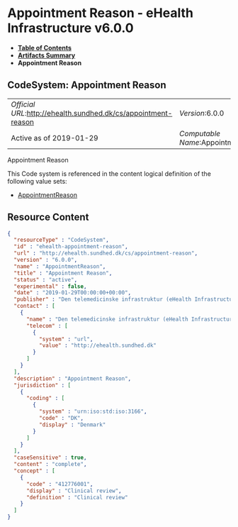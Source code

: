 # Appointment Reason - eHealth Infrastructure v6.0.0

* [**Table of Contents**](toc.md)
* [**Artifacts Summary**](artifacts.md)
* **Appointment Reason**

## CodeSystem: Appointment Reason 

| | |
| :--- | :--- |
| *Official URL*:http://ehealth.sundhed.dk/cs/appointment-reason | *Version*:6.0.0 |
| Active as of 2019-01-29 | *Computable Name*:AppointmentReason |

 
Appointment Reason 

 This Code system is referenced in the content logical definition of the following value sets: 

* [AppointmentReason](ValueSet-ehealth-appointment-reason.md)



## Resource Content

```json
{
  "resourceType" : "CodeSystem",
  "id" : "ehealth-appointment-reason",
  "url" : "http://ehealth.sundhed.dk/cs/appointment-reason",
  "version" : "6.0.0",
  "name" : "AppointmentReason",
  "title" : "Appointment Reason",
  "status" : "active",
  "experimental" : false,
  "date" : "2019-01-29T00:00:00+00:00",
  "publisher" : "Den telemedicinske infrastruktur (eHealth Infrastructure)",
  "contact" : [
    {
      "name" : "Den telemedicinske infrastruktur (eHealth Infrastructure)",
      "telecom" : [
        {
          "system" : "url",
          "value" : "http://ehealth.sundhed.dk"
        }
      ]
    }
  ],
  "description" : "Appointment Reason",
  "jurisdiction" : [
    {
      "coding" : [
        {
          "system" : "urn:iso:std:iso:3166",
          "code" : "DK",
          "display" : "Denmark"
        }
      ]
    }
  ],
  "caseSensitive" : true,
  "content" : "complete",
  "concept" : [
    {
      "code" : "412776001",
      "display" : "Clinical review",
      "definition" : "Clinical review"
    }
  ]
}

```
